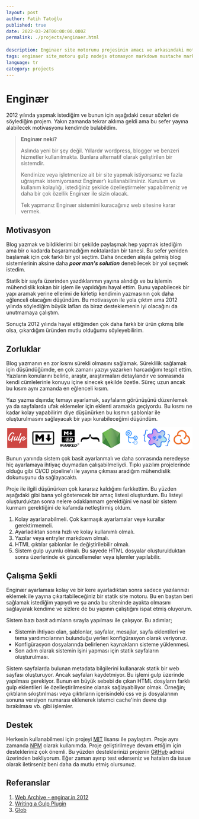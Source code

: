 ```yaml
---
layout: post
author: Fatih Tatoğlu
published: true
date: 2022-03-24T00:00:00.000Z
permalink: ./projects/enginaer.html

description: Enginaer site motorunu projesinin amacı ve arkasındaki motivasyonun kaynağını açıklamaya çalışacağım.
tags: enginaer site_motoru gulp nodejs otomasyon markdown mustache markedjs
language: tr
category: projects
---
```


# Enginær

2012 yılında yapmak istediğim ve bunun için aşağıdaki cesur sözleri de söylediğim projem. Yakın zamanda tekrar aklıma geldi ama bu sefer yayına alabilecek motivasyonu kendimde bulabildim.

> **Enginær neki?**
>
> Aslında yeni bir şey değil. Yıllardır wordpress, blogger ve benzeri hizmetler kullanılmakta. Bunlara alternatif olarak geliştirilen bir sistemdir.
>
> Kendinize veya işletmenize ait bir site yapmak istiyorsanız ve fazla uğraşmak istemiyorsanız Enginær'ı kullanabilirsiniz. Kurulum ve kullanım kolaylığı, istediğiniz şekilde özelleştirmeler yapabilmeniz ve daha bir çok özellik Enginær ile sizin olacak.
>
> Tek yapmanız Enginær sistemini kuracağınız web sitesine karar vermek.

## Motivasyon

Blog yazmak ve bildiklerimi bir şekilde paylaşmak hep yapmak istediğim ama bir o kadarda başaramadığım noktalardan bir tanesi. Bu sefer yeniden başlamak için çok farklı bir yol seçtim. Daha önceden alışıla gelmiş blog sistemlerinin aksine daha ***poor man's solution*** denebilecek bir yol seçmek istedim.

Statik bir sayfa üzerinden yazdıklarımın yayına alındığı ve bu işlemin mühendislik kokan bir işlem ile yapıldığını hayal ettim. Bunu yapabilecek bir yapı aramak yerine ellerimi de kirletip kendimin yazmasının çok daha eğlenceli olacağını düşündüm. Bu motivasyon ile yola çıktım ama 2012 yılında söylediğim büyük lafları da biraz desteklemenin iyi olacağını da unutmamaya çalıştım.

Sonuçta 2012 yılında hayal ettiğimden çok daha farklı bir ürün çıkmış bile olsa, çıkardığım üründen mutlu olduğumu söyleyebilirim.

## Zorluklar

Blog yazmanın en zor kısmı sürekli olmasını sağlamak. Süreklilik sağlamak için düşündüğümde, en çok zamanı yazıyı yazarken harcadığımı tespit ettim. Yazıların konularını belirle, araştır, araştırmaları detaylandır ve sonrasında kendi cümlelerinle konuyu içine sinecek şekilde özetle. Süreç uzun ancak bu kısım aynı zamanda en eğlenceli kısım.

Yazı yazma dışında; temayı ayarlamak, sayfaların görünüşünü düzenlemek ya da sayfalarda ufak eklemeler için eklenti aramakla geçiyordu. Bu kısmı ne kadar kolay yapabilirim diye düşünürken bu kısmın şablonlar ile oluşturulmasını sağlayacak bir yapı kurabileceğimi düşündüm.

![Gulp, Markdown, MarkedJS, Mustache, NodeJS, GitHub Actions, Glob, Sonar Cloud](../image/enginaer_tech.png "Proje için kullanılan teknolojiler")

Bunun yanında sistem çok basit ayarlanmalı ve daha sonrasında neredeyse hiç ayarlamaya ihtiyaç duymadan çalışabilmeliydi. Tıpkı yazılım projelerinde olduğu gibi CI/CD pipeline'ı ile yayına çıkması aradığım mühendislik dokunuşunu da sağlayacaktı.

Proje ile ilgili düşünürken çok kararsız kaldığımı farkkettim. Bu yüzden aşağıdaki gibi bana yol gösterecek bir amaç listesi oluşturdum. Bu listeyi oluşturduktan sonra nelere odaklanmam gerektiğini ve nasıl bir sistem kurmam gerektiğini de kafamda netleştirmiş oldum.

1. Kolay ayarlanabilmeli. Çok karmaşık ayarlamalar veye kurallar gerektirmemeli.
2. Ayarladıktan sonra hızlı ve kolay kullanımlı olmalı.
3. Yazılar veya entryler markdown olmalı.
4. HTML çıktılar şablonlar ile değiştirilebilir olmalı.
5. Sistem gulp uyumlu olmalı. Bu sayede HTML dosyalar oluşturulduktan sonra üzerlerinde ek güncellemeler veya işlemler yapılabilir.

## Çalışma Şekli

Enginær ayarlaması kolay ve bir kere ayarladıktan sonra sadece yazılarınızı eklemek ile yayına çıkartabileceğiniz bir statik site motoru. Bu en baştan beri sağlamak istediğim yapıydı ve şu anda bu siteninde ayakta olmasını sağlayarak kendime ve sizlere de bu yapının çalıştığını ispat etmiş oluyorum.

Sistem bazı basit adımların sırayla yapılması ile çalışıyor. Bu adımlar;

- Sistemin ihtiyacı olan, şablonlar, sayfalar, mesajlar, sayfa eklentileri ve tema yardımcılarının bulunduğu yerleri konfigürasyon olarak veriyoruz.
- Konfigürasyon dosyalarında belirlenen kaynakların sisteme yüklenmesi.
- Son adım olarak sistemin işini yapması için statik sayfaların oluşturulması.

Sistem sayfalarda bulunan metadata bilgilerini kullanarak statik bir web sayfası oluşturuyor. Ancak sayfaları kaydetmiyor. Bu işlemi gulp üzerinde yapılması gerekiyor. Bunun en büyük sebebi de çıkan HTML dosyların farklı gulp eklentileri ile özelleştirilmesine olanak sağlayabiliyor olmak. Örneğin; çıktıların sıkıştırılması veya çıktırların içerisindeki css ve js dosyalarının sonuna versiyon numarası eklenerek istemci cache'inin devre dışı bırakılması vb. gibi işlemler.

## Destek

Herkesin kullanabilmesi için projeyi [MIT](https://github.com/fatihtatoglu/enginaer/blob/master/LICENSE) lisansı ile paylaştım. Proje aynı zamanda [NPM](https://www.npmjs.com/package/enginaer) olarak kullanımda. Proje geliştirilmeye devam ettiğim için destekleriniz çok önemli. Bu yüzden desteklerinizi projenin [GitHub](https://github.com/fatihtatoglu/enginaer/) adresi üzerinden bekliyorum. Eğer zaman ayırıp test ederseniz ve hataları da issue olarak iletirseniz beni daha da mutlu etmiş olursunuz.

## Referanslar

1. [Web Archive - enginar.in 2012](https://web.archive.org/web/20120520021450/http://enginar.in/ "Web Archive - enginar.in 2012")
2. [Writing a Gulp Plugin](https://github.com/gulpjs/gulp/blob/master/docs/writing-a-plugin/README.md "Writing a Gulp Plugin")
3. [Glob](https://github.com/isaacs/node-glob "Glob")
